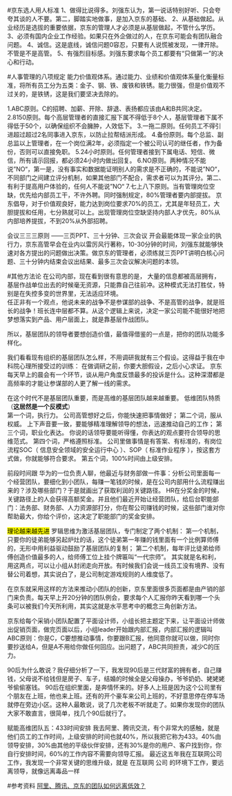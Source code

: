 
#京东选人用人标准
1、做得比说得多。刘强东认为，第一说话特别好听、只会夸夸其谈的人不要。第二，脚踏实地做事，是加入京东的基础、
2、从基础做起。从业经历是选拔的重要依据，京东的管理人才必须是从基层做起，不管什么学历。
3、必须有国内企业工作经验。如果只在外企做过的人，在京东可能会有团队融合问题。
4、诚信。这是底线，诚信问题0容忍，只要有人说慌被发现，一律开除。不管是不是高管。
5、有强烈目标感。刘强东要求每个员工都要有“只做第一”的决心和行动。

#人事管理的八项规定
能力价值观体系。通过能力、业绩和价值观体系量化衡量标准，将所有员工分为五类：金子、钢、铁、废铁和铁锈。能力很强，但是价值观不过关的，是铁锈，这是我们要坚决去除的。

1.ABC原则。C的招聘、加薪、开除、辞退、表扬都应该由A和B共同决定。
2.8150原则。每个高层管理者的直接汇报下属不得低于8个人，基层管理者下属不得低于50个，以确保组织不会臃肿，人效低下。
3.一拖二原则。任何员工不得引进超过超过2名同事进入京东，以防止拉帮结派形成。
4.备份原则。每个总监、副总监以上管理者，在一个岗位满2年，必须指定一个被公司认可的继任者，作为备份，否则可以直接免职。
5.24小时原则。任何管理者接到下属电话、短信、微信，所有请示回报，都必须24小时内做出回复。
6.NO原则。两种情况不能说”NO“，第一是，没有事实和数据能证明别人的需求是不正确的，不能说”NO“，不同部门之间建立评分机制，如果其他部门不配合，需求者可以为其评分。第二、有利于提高用户体验的，任何人不能说”NO“
7.七上八下原则。当有管理岗位空缺，优先给内部员工干，不许外聘。同时强制规定，80%管理者要内部提拔。
京东倡导，对于价值观良好，能力达到岗位要求70%的员工，尤其是年轻员工，大胆提拔和任用，七分熟就可以上。出现管理岗位空缺坚持内部人才优先，80%从内部培养提拔，不到20%从外部招聘。


会议三三三原则
——三页PPT、三十分钟、三次会议
开会最能体现一家企业的执行力，京东高管早会在业内以雷厉风行著称，10-30分钟的时间，刘强东就能够快速对各方提出的问题做出决策。做京东的管理者，必须练就三页PPT讲明白核心问题、三十分钟内结束会议出结果、最多三次会议解决问题的本领。


#其他方法论
在公司内部，现在看到很有意思的是， 大量的信息都被高层拥有，基层作战单位出去的时候毫无资源，只能靠自己往前冲。这种模式无法打胜仗，特别是在失控多变的世界里，无法适应环境。   
任正非有一个观点，他说未来的战争不是参谋部的战争、不是高管的战争，就是班长的战争！班长连中层都不算。从这个逻辑上来说，决定一家公司能不能很好地把梦想落实到产品、用户层面上，就是靠基层作战团队。

所以，基层团队的领导者要想创造价值，最值得借鉴的一点是，把你的团队功能多样化。

我们看看现有组织的基层团队怎么样，不用调研我就有三个假设。这得益于我在中科院心理所接受过的训练：
在做调研之前，你要大胆假设，之后小心求证。
京东每天早上的晨会有一个环节，谈从用户角度反馈最多的投诉是什么。这种深潜都是高频率的才能让参谋部的人更了解一线的需求。

在这个时代不是基层团队重要，而是高维的基层团队越来越重要。
低维团队特质（**这居然是一个反模式**）  
第一个词，执行力。 公司高管想好之后，你能快速把事情做好；
第二个词，服从权威。 上下声音要一致，要能够精准理解领导的想法，迅速推动自己的工作；
第三个词，职业化表达。 你说的话领导要能听得懂，你表达的观点要符合领导的思维范式。
第四个词，严格遵照标准。 公司里做事情是有答案、有标准的，有岗位流程SOC（ 信息安全领域的安全运行中心 ）、SOP（ 标准作业程序 ），按这套方式做，你就能够符合要求。
第五个词，100%时间由上级安排。

前段时间跟 华为的一位负责人聊，他最近与财务部做一件事：分析公司里面每一个经营团队，要细化到小团队，每赚一笔钱的时候，是在公司内部用什么流程赚出来的？涉及哪些部门？于是就画出了获取利润的关键路径。
HR在分奖金的时候，关键路径上的人会获得高额奖金。并且他们最近开始让经营团队，给后台职能部门：法务部、财务部、人力资源部打分，你在帮公司赚钱的时候，这些部门谁对你帮助最大，你给个评价，这决定了职能部门的奖金安排。

<mark>理论越来越先进</mark>
罗辑思维为激活基层团队，专门制定了两个机制：
第一个机制，只要你的徒弟能够另起炉灶的话，这个徒弟第一年赚的钱里面有一个比例算师傅的，无形中用利益驱动鼓励了基层团队的复制；
第二个机制，每年评比徒弟给师傅创造价值最多的人，给师傅工位上挂个牌匾叫“一代宗师”。
其实就是名和利，用这两点，可以让小组从封闭走向开放。有时候我们会说一线员工没有境界、没有替公司着想，其实说白了，是公司制定游戏规则的人维度低了。

在京东就采用这样的方法来推动小团队的创新，京东里面很多页面都是由产销的部门来负责。每天早上开20分钟的团队例会，要求每个人汇报你昨天看到哪一个头条可以被我们今天所利用，其实这就是水平思考中的概念三角创新方法。

京东给每个采销小团队配置了平面设计师，小组长把主题定下来，让平面设计师做出促销页面，做完页面以后，小组leader开始跟内部汇报，内部汇报的逻辑叫ABC原则：你是C，C要想推动事情，你要跟B汇报，他同意你就可以做，同时你要抄送给A，但是A不用给你做任何回应。出问题了，ABC共同担责，减少C的压力。

90后为什么敢说？我仔细分析了一下，我发现90后是三代财富的拥有者，自己赚钱，父母说不给钱但是房子、车子，结婚的时候全是父母操办，爷爷奶奶、姥姥姥爷偷偷塞钱。
90后在组织里面，是奔情怀来的。好多人上班是因为这个公司里有个朋友在上班，他也来上班。还有的开个豪车来公司上班的，不好意思停在停车场就停在旁边小区。这种人最敢说，说了几次老板不听就走了。如果你发现你的团队大家不敢直言，很简单，找几个90后就行了。

赋能高维团队五：433时间安排
我去阿里、腾讯交流，有个非常大的感触，就是他们员工的工作时间，上级安排的时间也就40%，所以我把它称为433。40%由领导安排，30%由其他的平级伙伴安排，还有30%是你的用户、客户找到你，你自行安排时间，60%的工作内容不需要向领导汇报。
最近这五年我在互联网公司工作，我发现一个非常关键的思维升级，就是 在互联网 公司 的环境下工作，要远离领导，就像远离毒品一样



#参考资料
[阿里、腾讯、京东的团队如何远离低效？](http://www.cyzone.cn/a/20180108/321560.html)


